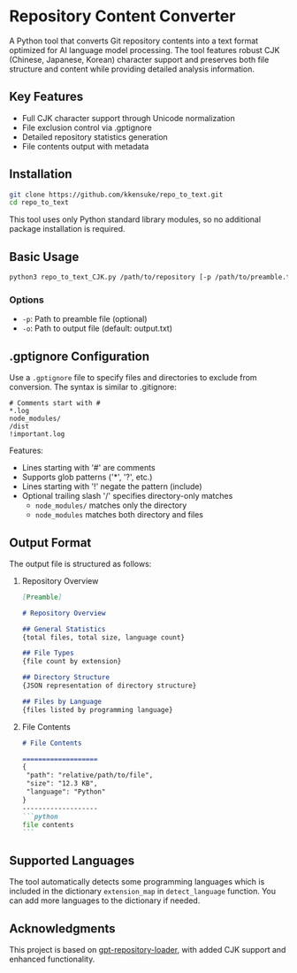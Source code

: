 # Repository Content Converter

A Python tool that converts Git repository contents into a text format optimized for AI language model processing. The tool features robust CJK (Chinese, Japanese, Korean) character support and preserves both file structure and content while providing detailed analysis information.

## Key Features

- Full CJK character support through Unicode normalization
- File exclusion control via .gptignore
- Detailed repository statistics generation
- File contents output with metadata

## Installation

```bash
git clone https://github.com/kkensuke/repo_to_text.git
cd repo_to_text
```

This tool uses only Python standard library modules, so no additional package installation is required.

## Basic Usage

```bash
python3 repo_to_text_CJK.py /path/to/repository [-p /path/to/preamble.txt] [-o /path/to/output.txt]
```

### Options

- `-p`: Path to preamble file (optional)
- `-o`: Path to output file (default: output.txt)

## .gptignore Configuration

Use a `.gptignore` file to specify files and directories to exclude from conversion. The syntax is similar to .gitignore:

```plaintext
# Comments start with #
*.log
node_modules/
/dist
!important.log
```

Features:
- Lines starting with '#' are comments
- Supports glob patterns ('*', '?', etc.)
- Lines starting with '!' negate the pattern (include)
- Optional trailing slash '/' specifies directory-only matches
  - `node_modules/` matches only the directory
  - `node_modules` matches both directory and files

## Output Format

The output file is structured as follows:

1. Repository Overview
   ```markdown
   [Preamble]
   
   # Repository Overview
   
   ## General Statistics
   {total files, total size, language count}
   
   ## File Types
   {file count by extension}
   
   ## Directory Structure
   {JSON representation of directory structure}
   
   ## Files by Language
   {files listed by programming language}
   ```

2. File Contents
   ````markdown
   # File Contents
   
   ===================
   {
    "path": "relative/path/to/file",
    "size": "12.3 KB",
    "language": "Python"
   }
   -------------------
   ```python
   file contents
   ```
   ````

## Supported Languages

The tool automatically detects some programming languages which is included in the dictionary `extension_map` in `detect_language` function. You can add more languages to the dictionary if needed.

## Acknowledgments

This project is based on [gpt-repository-loader](https://github.com/original/gpt-repository-loader), with added CJK support and enhanced functionality.